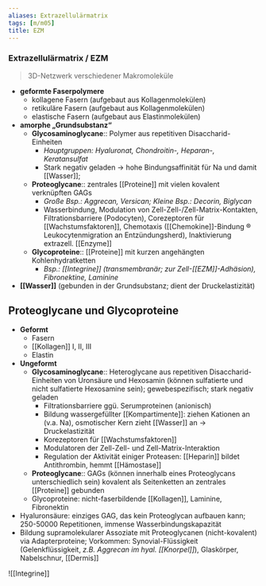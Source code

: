 ```yaml
---
aliases: Extrazellulärmatrix
tags: [m/m05]
title: EZM
---
```

### Extrazellulärmatrix / EZM
> 3D-Netzwerk verschiedener Makromoleküle
- **geformte Faserpolymere**
	- kollagene Fasern (aufgebaut aus Kollagenmolekülen)
	- retikuläre Fasern (aufgebaut aus Kollagenmolekülen)
	- elastische Fasern (aufgebaut aus Elastinmolekülen)
- **amorphe „Grundsubstanz“**
	- **Glycosaminoglycane**:: Polymer aus repetitiven Disaccharid-Einheiten
		- *Hauptgruppen: Hyaluronat, Chondroitin-, Heparan-, Keratansulfat*
		- Stark negativ geladen → hohe Bindungsaffinität für Na und damit [[Wasser]];
	- **Proteoglycane**:: zentrales [[Proteine]] mit vielen kovalent verknüpften GAGs
		- *Große* *Bsp.: Aggrecan, Versican; Kleine Bsp.: Decorin, Biglycan*
		- Wasserbindung, Modulation von Zell-Zell-/Zell-Matrix-Kontakten, Filtrationsbarriere (Podocyten), Corezeptoren für [[Wachstumsfaktoren]], Chemotaxis ([[Chemokine]]-Bindung ® Leukocytenmigration an Entzündungsherd), Inaktivierung extrazell. [[Enzyme]]
	- **Glycoproteine**:: [[Proteine]] mit kurzen angehängten Kohlenhydratketten
		- *Bsp.: [[Integrine]] (transmembranär; zur Zell-[[EZM]]-Adhäsion), Fibronektine, Laminine*
- **[[Wasser]]** (gebunden in der Grundsubstanz; dient der Druckelastizität)

## Proteoglycane und Glycoproteine
- **Geformt**
    - Fasern
    - [[Kollagen]] I, II, III
    - Elastin
- **Ungeformt**
    - **Glycosaminoglycane**:: Heteroglycane aus repetitiven Disaccharid-Einheiten von Uronsäure und Hexosamin (können sulfatierte und nicht sulfatierte Hexosamine sein); gewebespezifisch; stark negativ geladen
        - Filtrationsbarriere ggü. Serumproteinen (anionisch)
        - Bildung wassergefüllter [[Kompartimente]]: ziehen Kationen an (v.a. Na), osmotischer Kern zieht [[Wasser]] an -> Druckelastizität
        - Korezeptoren für [[Wachstumsfaktoren]]
        - Modulatoren der Zell-Zell- und Zell-Matrix-Interaktion
        - Regulation der Aktivität einiger Proteasen: [[Heparin]] bildet Antithrombin, hemmt [[Hämostase]]
    - **Proteoglycane**:: GAGs (können innerhalb eines Proteoglycans unterschiedlich sein) kovalent als Seitenketten an zentrales [[Proteine]] gebunden
    - Glycoproteine: nicht-faserbildende [[Kollagen]], Laminine, Fibronektin
- Hyaluronsäure: einziges GAG, das kein Proteoglycan aufbauen kann; 250-50000 Repetitionen, immense Wasserbindungskapazität
- Bildung supramolekularer Assoziate mit Proteoglycanen (nicht-kovalent) via Adapterproteine; Vorkommen: Synovial-Flüssigkeit (Gelenkflüssigkeit, *z.B. Aggrecan im hyal. [[Knorpel]]*), Glaskörper, Nabelschnur, [[Dermis]]

![[Integrine]]